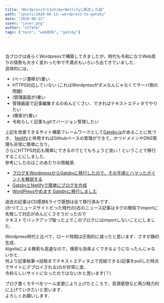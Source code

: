 ```yaml
---
title: "WordpressからGatsby+Netlifyに転生した話"
path: "/posts/2020-08-13--wordpress-to-gatsby"
date: "2020-08-13"
cover: "cover.png"
author: "stfate"
tags: ["tech", "web技術", "gatsby"]
---
```


<style type="text/css">
<!--
p {white-space: pre-wrap};
-->
</style>

<re-img
    src="cover.png"
    title="Gatsby.js"
    href="https://www.gatsbyjs.com"
    >
</re-img>



当ブログは長らくWordpressで構築してきましたが，時代も令和になりWeb周りの情勢も大きく変わった中で不満点もいろいろ出てきていました．
具体的には，

- (ページ遷移が)重い
- HTTPS対応していない (これはWordpressがダメなんじゃなくてサーバ側の問題)
- (管理画面が)重い
- 管理画面で記事編集するのめんどくさい．できればテキストエディタでやりたい
- (検索が)重い
- 令和らしく記事もgitでバージョン管理したい

上記を改善できるサイト構築フレームワークとして[Gatsby.js](https://www.gatsbyjs.com/)があることに気づき，
[Netlify](https://www.netlify.com/)と併用すればGithubベースの管理ができて，かつドメインやDNS管理も非常に簡単になり，
さらにHTTPS対応も簡単にできるのでとてもちょうど良い！ということで移行することにしました．
参考にしたのはこのあたりの情報源．

- [ブログをWordpressからGatsbyに移行したので、その手順とハマったポイントを解説する](https://qiita.com/akashixi/items/9653d0a6522117618e0f)
- [GatsbyとNetlifyで簡単にブログを作成](https://qiita.com/k-penguin-sato/items/7554e5e7e90aa10ae225)
- [WordPressやめます Gatsbyに移行しました](https://tech-blog.s-yoshiki.com/entry/192)

過去の記事はCD感想&ライヴ感想は全て移行済みです．
(かつてニュースサイトだった時代の)古のニュース記事はタグの関係でimportに失敗して対応がめんどくさそうだったので
テキストでバックアップ取った上でこのブログにはimportしないことにしました．

Wordpress時代と比べて，ロード時間は圧倒的に減ったと思います．さすが静的生成．
Algoliaによる検索も高速なので，検索も効率よくできるようになったんじゃないかと．
何より記事執筆->投稿までテキストエディタ上で完結できる(記事をpullした時点でサイトにデプロイされる)のが非常に楽．
令和らしいサイトになったのではないかと思います(？)

ブログ書くモチベをツール変更により上げたところで，音源感想など再び精力的に上げていきたいと思います．
よろしくお願いします．
